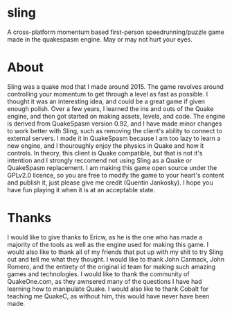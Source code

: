 # sling
A cross-platform momentum based first-person speedrunning/puzzle game made in the quakespasm engine. May or may not hurt your eyes.

# About
Sling was a quake mod that I made around 2015. The game revolves around controlling your momentum to get through a level as fast as possible. I thought it was an interesting idea, and could be a great game if given enough polish. Over a few years, I learned the ins and outs of the Quake engine, and then got started on making assets, levels, and code. The engine is derived from QuakeSpasm version 0.92, and I have made minor changes to work better with Sling, such as removing the client's ability to connect to external servers. I made it in QuakeSpasm because I am too lazy to learn a new engine, and I thouroughly enjoy the physics in Quake and how it controls. In theory, this client is Quake compatible, but that is not it's intention and I strongly reccomend not using Sling as a Quake or QuakeSpasm replacement. I am making this game open source under the GPLv2.0 licence, so you are free to modify the game to your heart's content and publish it, just please give me credit (Quentin Jankosky). I hope you have fun playing it when it is at an acceptable state.

# Thanks
I would like to give thanks to Ericw, as he is the one who has made a majority of the tools as well as the engine used for making this game. I would also like to thank all of my friends that put up with my shit to try Sling out and tell me what they thought. I would like to thank John Carmack, John Romero, and the entirety of the original id team for making such amazing games and technologies. I would like to thank the community of QuakeOne.com, as they awnsered many of the questions I have had learning how to manipulate Quake. I would also like to thank Cobalt for teaching me QuakeC, as without him, this would have never have been made.
